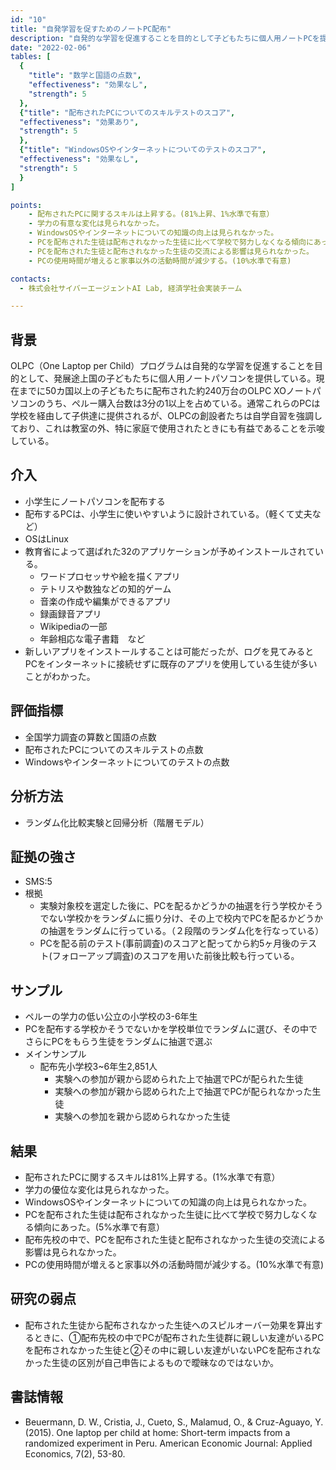 ```yaml
---
id: "10"
title: "自発学習を促すためのノートPC配布"
description: "自発的な学習を促進することを目的として子どもたちに個人用ノートPCを提供するOLPC（One Laptop per Child）プログラムの効果"
date: "2022-02-06"
tables: [
  {
    "title": "数学と国語の点数",
    "effectiveness": "効果なし",
    "strength": 5
  },
  {"title": "配布されたPCについてのスキルテストのスコア",
  "effectiveness": "効果あり",
  "strength": 5
  },
  {"title": "WindowsOSやインターネットについてのテストのスコア",
  "effectiveness": "効果なし",
  "strength": 5
  }
]

points:
    - 配布されたPCに関するスキルは上昇する。(81%上昇、1%水準で有意）
    - 学力の有意な変化は見られなかった。
    - WindowsOSやインターネットについての知識の向上は見られなかった。
    - PCを配布された生徒は配布されなかった生徒に比べて学校で努力しなくなる傾向にあった。(5%水準で有意）
    - PCを配布された生徒と配布されなかった生徒の交流による影響は見られなかった。
    - PCの使用時間が増えると家事以外の活動時間が減少する。(10%水準で有意)

contacts:
  - 株式会社サイバーエージェントAI Lab, 経済学社会実装チーム

---
```


## 背景
OLPC（One Laptop per Child）プログラムは自発的な学習を促進することを目的として、発展途上国の子どもたちに個人用ノートパソコンを提供している。現在までに50カ国以上の子どもたちに配布された約240万台のOLPC XOノートパソコンのうち、ペルー購入台数は3分の1以上を占めている。通常これらのPCは学校を経由して子供達に提供されるが、OLPCの創設者たちは自学自習を強調しており、これは教室の外、特に家庭で使用されたときにも有益であることを示唆している。

## 介入
- 小学生にノートパソコンを配布する
- 配布するPCは、小学生に使いやすいように設計されている。（軽くて丈夫など）
- OSはLinux
- 教育省によって選ばれた32のアプリケーションが予めインストールされている。
    - ワードプロセッサや絵を描くアプリ
    - テトリスや数独などの知的ゲーム
    - 音楽の作成や編集ができるアプリ
    - 録画録音アプリ
    - Wikipediaの一部
    - 年齢相応な電子書籍　など
- 新しいアプリをインストールすることは可能だったが、ログを見てみるとPCをインターネットに接続せずに既存のアプリを使用している生徒が多いことがわかった。

## 評価指標
- 全国学力調査の算数と国語の点数
- 配布されたPCについてのスキルテストの点数
- Windowsやインターネットについてのテストの点数

## 分析方法
- ランダム化比較実験と回帰分析（階層モデル）

## 証拠の強さ
- SMS:5
- 根拠 
    - 実験対象校を選定した後に、PCを配るかどうかの抽選を行う学校かそうでない学校かをランダムに振り分け、その上で校内でPCを配るかどうかの抽選をランダムに行っている。（２段階のランダム化を行なっている）
    - PCを配る前のテスト(事前調査)のスコアと配ってから約5ヶ月後のテスト(フォローアップ調査)のスコアを用いた前後比較も行っている。

## サンプル
- ペルーの学力の低い公立の小学校の3-6年生
- PCを配布する学校かそうでないかを学校単位でランダムに選び、その中でさらにPCをもらう生徒をランダムに抽選で選ぶ
- メインサンプル
    - 配布先小学校3~6年生2,851人
        - 実験への参加が親から認められた上で抽選でPCが配られた生徒
        - 実験への参加が親から認められた上で抽選でPCが配られなかった生徒
        - 実験への参加を親から認められなかった生徒

## 結果
- 配布されたPCに関するスキルは81%上昇する。(1%水準で有意）
- 学力の優位な変化は見られなかった。
- WindowsOSやインターネットについての知識の向上は見られなかった。
- PCを配布された生徒は配布されなかった生徒に比べて学校で努力しなくなる傾向にあった。(5%水準で有意）
- 配布先校の中で、PCを配布された生徒と配布されなかった生徒の交流による影響は見られなかった。
- PCの使用時間が増えると家事以外の活動時間が減少する。(10%水準で有意)

## 研究の弱点
- 配布された生徒から配布されなかった生徒へのスピルオーバー効果を算出するときに、①配布先校の中でPCが配布された生徒群に親しい友達がいるPCを配布されなかった生徒と②その中に親しい友達がいないPCを配布されなかった生徒の区別が自己申告によるもので曖昧なのではないか。

## 書誌情報
- Beuermann, D. W., Cristia, J., Cueto, S., Malamud, O., & Cruz-Aguayo, Y. (2015). One laptop per child at home: Short-term impacts from a randomized experiment in Peru. American Economic Journal: Applied Economics, 7(2), 53-80.